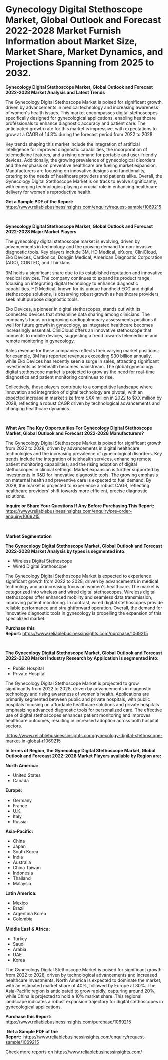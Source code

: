 <p><h1>Gynecology Digital Stethoscope Market, Global Outlook and Forecast 2022-2028 Market Furnish Information about Market Size, Market Share, Market Dynamics, and Projections Spanning from 2025 to 2032.</h1></p><p><strong>Gynecology Digital Stethoscope Market, Global Outlook and Forecast 2022-2028 Market Analysis and Latest Trends</strong></p>
<p><p>The Gynecology Digital Stethoscope Market is poised for significant growth, driven by advancements in medical technology and increasing awareness of women's health issues. This market encompasses digital stethoscopes specifically designed for gynecological applications, enabling healthcare professionals to enhance diagnostic accuracy and patient care. The anticipated growth rate for this market is impressive, with expectations to grow at a CAGR of 14.3% during the forecast period from 2022 to 2028.</p><p>Key trends shaping this market include the integration of artificial intelligence for improved diagnostic capabilities, the incorporation of telemedicine features, and a rising demand for portable and user-friendly devices. Additionally, the growing prevalence of gynecological disorders and the emphasis on preventive healthcare are fueling market expansion. Manufacturers are focusing on innovative designs and functionality, catering to the needs of healthcare providers and patients alike. Overall, the Gynecology Digital Stethoscope Market is on track to evolve significantly, with emerging technologies playing a crucial role in enhancing healthcare delivery for women's reproductive health.</p></p>
<p><strong>Get a Sample PDF of the Report:&nbsp;</strong> <a href="https://www.reliablebusinessinsights.com/enquiry/request-sample/1069215?utm_campaign=3573&utm_medium=2&utm_source=Github&utm_content=ia&utm_term=21032025&utm_id=gynecology-digital-stethoscope-market-global-outlook-and-forecast-2022-2028">https://www.reliablebusinessinsights.com/enquiry/request-sample/1069215</a></p>
<p>&nbsp;</p>
<p><strong>Gynecology Digital Stethoscope Market, Global Outlook and Forecast 2022-2028 Major Market Players</strong></p>
<p><p>The gynecology digital stethoscope market is evolving, driven by advancements in technology and the growing demand for non-invasive diagnostic tools. Key players include 3M, HD Medical, eKuore, CliniCloud, Eko Devices, Cardionics, Dongjin Medical, American Diagnostic Corporation (ADC), CONTEC, and Thinklabs.</p><p>3M holds a significant share due to its established reputation and innovative medical devices. The company continues to expand its product range, focusing on integrating digital technology to enhance diagnostic capabilities. HD Medical, known for its unique handheld ECG and digital stethoscope solutions, is observing robust growth as healthcare providers seek multipurpose diagnostic tools.</p><p>Eko Devices, a pioneer in digital stethoscopes, stands out with its connected devices that streamline data sharing among clinicians. The company’s focus on improving cardiopulmonary assessments positions it well for future growth in gynecology, as integrated healthcare becomes increasingly essential. CliniCloud offers an innovative stethoscope that connects to mobile devices, suggesting a trend towards telemedicine and remote monitoring in gynecology.</p><p>Sales revenue for these companies reflects their varying market positions; for example, 3M has reported revenues exceeding $30 billion annually, while Eko Devices has recently seen a surge in sales, attracting significant investments as telehealth becomes mainstream. The global gynecology digital stethoscope market is projected to grow as the need for real-time diagnostics and patient monitoring continues to rise.</p><p>Collectively, these players contribute to a competitive landscape where innovation and integration of digital technology are pivotal, with an expected increase in market size from $XX million in 2022 to $XX million by 2028, reflecting a robust CAGR driven by technological advancements and changing healthcare dynamics.</p></p>
<p>&nbsp;</p>
<p><strong>What Are The Key Opportunities For Gynecology Digital Stethoscope Market, Global Outlook and Forecast 2022-2028 Manufacturers?</strong></p>
<p><p>The Gynecology Digital Stethoscope Market is poised for significant growth from 2022 to 2028, driven by advancements in digital healthcare technologies and the increasing prevalence of gynecological disorders. Key trends include the integration of telehealth services, enhancing remote patient monitoring capabilities, and the rising adoption of digital stethoscopes in clinical settings. Market expansion is further supported by investments in R&D for innovative diagnostic tools. The growing emphasis on maternal health and preventive care is expected to fuel demand. By 2028, the market is projected to experience a robust CAGR, reflecting healthcare providers' shift towards more efficient, precise diagnostic solutions.</p></p>
<p><strong>Inquire or Share Your Questions If Any Before Purchasing This Report:</strong> <a href="https://www.reliablebusinessinsights.com/enquiry/pre-order-enquiry/1069215?utm_campaign=3573&utm_medium=2&utm_source=Github&utm_content=ia&utm_term=21032025&utm_id=gynecology-digital-stethoscope-market-global-outlook-and-forecast-2022-2028">https://www.reliablebusinessinsights.com/enquiry/pre-order-enquiry/1069215</a></p>
<p>&nbsp;</p>
<p><strong>Market Segmentation</strong></p>
<p><strong>The Gynecology Digital Stethoscope Market, Global Outlook and Forecast 2022-2028 Market Analysis by types is segmented into:</strong></p>
<p><ul><li>Wireless Digital Stethoscope</li><li>Wired Digital Stethoscope</li></ul></p>
<p><p>The Gynecology Digital Stethoscope Market is expected to experience significant growth from 2022 to 2028, driven by advancements in medical technology and an increasing focus on women's healthcare. The market is categorized into wireless and wired digital stethoscopes. Wireless digital stethoscopes offer enhanced mobility and seamless data transmission, improving patient monitoring. In contrast, wired digital stethoscopes provide reliable performance and straightforward operation. Overall, the demand for innovative diagnostic tools in gynecology is propelling the expansion of this specialized market.</p></p>
<p><strong>Purchase this Report:&nbsp;</strong><a href="https://www.reliablebusinessinsights.com/purchase/1069215?utm_campaign=3573&utm_medium=2&utm_source=Github&utm_content=ia&utm_term=21032025&utm_id=gynecology-digital-stethoscope-market-global-outlook-and-forecast-2022-2028">https://www.reliablebusinessinsights.com/purchase/1069215</a></p>
<p>&nbsp;</p>
<p><strong>The Gynecology Digital Stethoscope Market, Global Outlook and Forecast 2022-2028 Market Industry Research by Application is segmented into:</strong></p>
<p><ul><li>Public Hospital</li><li>Private Hospital</li></ul></p>
<p><p>The Gynecology Digital Stethoscope Market is projected to grow significantly from 2022 to 2028, driven by advancements in diagnostic technology and rising awareness of women's health. Applications are primarily segmented between public and private hospitals, with public hospitals focusing on affordable healthcare solutions and private hospitals emphasizing advanced diagnostic tools for personalized care. The effective use of digital stethoscopes enhances patient monitoring and improves healthcare outcomes, resulting in increased adoption across both hospital sectors.</p></p>
<p><a href="https://www.reliablebusinessinsights.com/gynecology-digital-stethoscope-market-in-global-r1069215?utm_campaign=3573&utm_medium=2&utm_source=Github&utm_content=ia&utm_term=21032025&utm_id=gynecology-digital-stethoscope-market-global-outlook-and-forecast-2022-2028">&nbsp;https://www.reliablebusinessinsights.com/gynecology-digital-stethoscope-market-in-global-r1069215</a></p>
<p><strong>In terms of Region, the Gynecology Digital Stethoscope Market, Global Outlook and Forecast 2022-2028 Market Players available by Region are:</strong></p>
<p>
    <p> <strong> North America: </strong>
        <ul>
            <li>United States</li>
            <li>Canada</li>
        </ul>
        </p> 
    <p> <strong> Europe: </strong>
        <ul>
            <li>Germany</li>
            <li>France</li>
            <li>U.K.</li>
            <li>Italy</li>
            <li>Russia</li>
        </ul>
        </p> 
    <p> <strong> Asia-Pacific: </strong>
        <ul>
            <li>China</li>
            <li>Japan</li>
            <li>South Korea</li>
            <li>India</li>
            <li>Australia</li>
            <li>China Taiwan</li>
            <li>Indonesia</li>
            <li>Thailand</li>
            <li>Malaysia</li>
        </ul>
        </p> 
    <p> <strong> Latin America: </strong>
        <ul>
            <li>Mexico</li>
            <li>Brazil</li>
            <li>Argentina Korea</li>
            <li>Colombia</li>
        </ul>
        </p> 
    <p> <strong> Middle East & Africa: </strong>
        <ul>
            <li>Turkey</li>
            <li>Saudi</li>
            <li>Arabia</li>
            <li>UAE</li>
            <li>Korea</li>
        </ul>
    </p>
    </p>
<p><p>The Gynecology Digital Stethoscope Market is poised for significant growth from 2022 to 2028, driven by technological advancements and increased healthcare investments. North America is expected to dominate the market, with an estimated market share of 40%, followed by Europe at 30%. The Asia-Pacific region is anticipated to grow rapidly, capturing around 20%, while China is projected to hold a 10% market share. This regional landscape indicates a robust expansion trajectory for digital stethoscopes in gynecological applications.</p></p>
<p><strong>Purchase this Report: </strong><a href="https://www.reliablebusinessinsights.com/purchase/1069215?utm_campaign=3573&utm_medium=2&utm_source=Github&utm_content=ia&utm_term=21032025&utm_id=gynecology-digital-stethoscope-market-global-outlook-and-forecast-2022-2028">https://www.reliablebusinessinsights.com/purchase/1069215</a></p>
<p>&nbsp;<strong>Get a Sample PDF of the Report:&nbsp;&nbsp;</strong><a href="https://www.reliablebusinessinsights.com/enquiry/request-sample/1069215?utm_campaign=3573&utm_medium=2&utm_source=Github&utm_content=ia&utm_term=21032025&utm_id=gynecology-digital-stethoscope-market-global-outlook-and-forecast-2022-2028">https://www.reliablebusinessinsights.com/enquiry/request-sample/1069215</a></p>
<p><strong></strong></p>
<p>Check more reports on <a href="https://www.reliablebusinessinsights.com/?utm_campaign=3573&utm_medium=2&utm_source=Github&utm_content=ia&utm_term=21032025&utm_id=gynecology-digital-stethoscope-market-global-outlook-and-forecast-2022-2028">https://www.reliablebusinessinsights.com/</a></p>